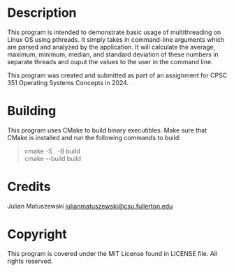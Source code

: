 # Description
This program is intended to demonstrate basic usage of multithreading on Linux OS using pthreads.
It simply takes in command-line arguments which are parsed and analyzed by the application.
It will calculate the average, maximum, minimum, median, and standard deviation of these numbers in separate threads and ouput the values to the user in the command line.

This program was created and submitted as part of an assignment for CPSC 351 Operating Systems Concepts in 2024.

# Building
This program uses CMake to build binary executibles.
Make sure that CMake is installed and run the following commands to build:
> cmake -S . -B build               
> cmake --build build

# Credits
Julian Matuszewski
julianmatuszewski@csu.fullerton.edu

# Copyright
This program is covered under the MIT License found in LICENSE file.
All rights reserved.
